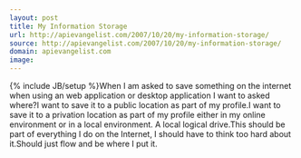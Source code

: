 ```yaml
---
layout: post
title: My Information Storage
url: http://apievangelist.com/2007/10/20/my-information-storage/
source: http://apievangelist.com/2007/10/20/my-information-storage/
domain: apievangelist.com
image: 
---
```

{% include JB/setup %}When I am asked to save something on the internet when using an web application or desktop application I want to asked where?I want to save it to a public location as part of my profile.I want to save it to a privation location as part of my profile either in my online environment or in a local environment. A local logical drive.This should be part of everything I do on the Internet, I should have to think too hard about it.Should just flow and be where I put it.